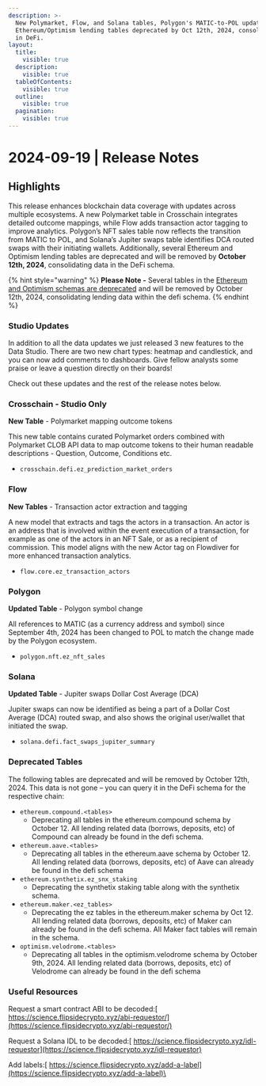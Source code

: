 ```yaml
---
description: >-
  New Polymarket, Flow, and Solana tables, Polygon's MATIC-to-POL update, and
  Ethereum/Optimism lending tables deprecated by Oct 12th, 2024, consolidating
  in DeFi.
layout:
  title:
    visible: true
  description:
    visible: true
  tableOfContents:
    visible: true
  outline:
    visible: true
  pagination:
    visible: true
---
```


# 2024-09-19 | Release Notes

## Highlights

This release enhances blockchain data coverage with updates across multiple ecosystems. A new Polymarket table in Crosschain integrates detailed outcome mappings, while Flow adds transaction actor tagging to improve analytics. Polygon’s NFT sales table now reflects the transition from MATIC to POL, and Solana’s Jupiter swaps table identifies DCA routed swaps with their initiating wallets. Additionally, several Ethereum and Optimism lending tables are deprecated and will be removed by **October 12th, 2024**, consolidating data in the DeFi schema.

{% hint style="warning" %}
**Please Note -** Several tables in the [Ethereum and Optimism schemas are deprecated](2024-09-19-release-notes.md#deprecated-tables) and will be removed by October 12th, 2024, consolidating lending data within the defi schema.
{% endhint %}

### **Studio Updates**

In addition to all the data updates we just released 3 new features to the Data Studio. There are two new chart types: heatmap and candlestick, and you can now add comments to dashboards. Give fellow analysts some praise or leave a question directly on their boards!

Check out these updates and the rest of the release notes below.

### Crosschain - Studio Only

**New Table** - Polymarket mapping outcome tokens

This new table contains curated Polymarket orders combined with Polymarket CLOB API data to map outcome tokens to their human readable descriptions - Question, Outcome, Conditions etc.

* `crosschain.defi.ez_prediction_market_orders`

### Flow

**New Tables** - Transaction actor extraction and tagging

A new model that extracts and tags the actors in a transaction. An actor is an address that is involved within the event execution of a transaction, for example as one of the actors in an NFT Sale, or as a recipient of commission. This model aligns with the new Actor tag on Flowdiver for more enhanced transaction analytics.

* `flow.core.ez_transaction_actors`

### Polygon

**Updated Table** - Polygon symbol change

All references to MATIC (as a currency address and symbol) since September 4th, 2024 has been changed to POL to match the change made by the Polygon ecosystem.

* `polygon.nft.ez_nft_sales`

### Solana

**Updated Table** - Jupiter swaps Dollar Cost Average (DCA)

Jupiter swaps can now be identified as being a part of a Dollar Cost Average (DCA) routed swap, and also shows the original user/wallet that initiated the swap.

* `solana.defi.fact_swaps_jupiter_summary`

### Deprecated Tables

The following tables are deprecated and will be removed by October 12th, 2024. This data is not gone – you can query it in the DeFi schema for the respective chain:

* `ethereum.compound.<tables>`
  * Deprecating all tables in the ethereum.compound schema by October 12. All lending related data (borrows, deposits, etc) of Compound can already be found in the defi schema.
* `ethereum.aave.<tables>`
  * Deprecating all tables in the ethereum.aave schema by October 12. All lending related data (borrows, deposits, etc) of Aave can already be found in the defi schema
* `ethereum.synthetix.ez_snx_staking`
  * Deprecating the synthetix staking table along with the synthetix schema.
* `ethereum.maker.<ez_tables>`
  * Deprecating the ez tables in the ethereum.maker schema by Oct 12. All lending related data (borrows, deposits, etc) of Maker can already be found in the defi schema. All Maker fact tables will remain in the schema.
* `optimism.velodrome.<tables>`
  * Deprecating all tables in the optimism.velodrome schema by October 9th, 2024. All lending related data (borrows, deposits, etc) of Velodrome can already be found in the defi schema

### Useful Resources

Request a smart contract ABI to be decoded:[ https://science.flipsidecrypto.xyz/abi-requestor/](https://science.flipsidecrypto.xyz/abi-requestor/)

Request a Solana IDL to be decoded:[ https://science.flipsidecrypto.xyz/idl-requestor](https://science.flipsidecrypto.xyz/idl-requestor)

Add labels:[ https://science.flipsidecrypto.xyz/add-a-label](https://science.flipsidecrypto.xyz/add-a-label)\
